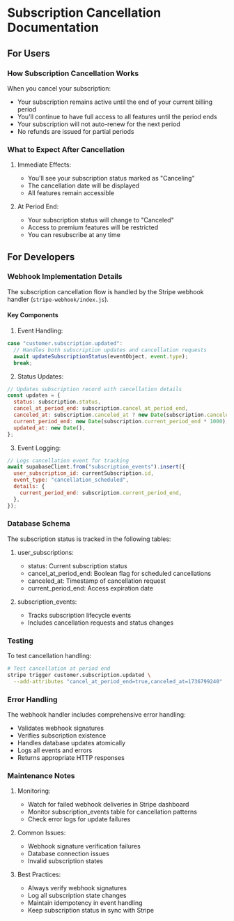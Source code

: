# Subscription Cancellation Documentation

## For Users

### How Subscription Cancellation Works

When you cancel your subscription:

- Your subscription remains active until the end of your current billing period
- You'll continue to have full access to all features until the period ends
- Your subscription will not auto-renew for the next period
- No refunds are issued for partial periods

### What to Expect After Cancellation

1. Immediate Effects:

   - You'll see your subscription status marked as "Canceling"
   - The cancellation date will be displayed
   - All features remain accessible

2. At Period End:
   - Your subscription status will change to "Canceled"
   - Access to premium features will be restricted
   - You can resubscribe at any time

## For Developers

### Webhook Implementation Details

The subscription cancellation flow is handled by the Stripe webhook handler (`stripe-webhook/index.js`).

#### Key Components

1. Event Handling:

```javascript
case "customer.subscription.updated":
  // Handles both subscription updates and cancellation requests
  await updateSubscriptionStatus(eventObject, event.type);
  break;
```

2. Status Updates:

```javascript
// Updates subscription record with cancellation details
const updates = {
  status: subscription.status,
  cancel_at_period_end: subscription.cancel_at_period_end,
  canceled_at: subscription.canceled_at ? new Date(subscription.canceled_at * 1000) : null,
  current_period_end: new Date(subscription.current_period_end * 1000),
  updated_at: new Date(),
};
```

3. Event Logging:

```javascript
// Logs cancellation event for tracking
await supabaseClient.from("subscription_events").insert({
  user_subscription_id: currentSubscription.id,
  event_type: "cancellation_scheduled",
  details: {
    current_period_end: subscription.current_period_end,
  },
});
```

### Database Schema

The subscription status is tracked in the following tables:

1. user_subscriptions:

   - status: Current subscription status
   - cancel_at_period_end: Boolean flag for scheduled cancellations
   - canceled_at: Timestamp of cancellation request
   - current_period_end: Access expiration date

2. subscription_events:
   - Tracks subscription lifecycle events
   - Includes cancellation requests and status changes

### Testing

To test cancellation handling:

```bash
# Test cancellation at period end
stripe trigger customer.subscription.updated \
  --add-attributes "cancel_at_period_end=true,canceled_at=1736799240"
```

### Error Handling

The webhook handler includes comprehensive error handling:

- Validates webhook signatures
- Verifies subscription existence
- Handles database updates atomically
- Logs all events and errors
- Returns appropriate HTTP responses

### Maintenance Notes

1. Monitoring:

   - Watch for failed webhook deliveries in Stripe dashboard
   - Monitor subscription_events table for cancellation patterns
   - Check error logs for update failures

2. Common Issues:

   - Webhook signature verification failures
   - Database connection issues
   - Invalid subscription states

3. Best Practices:
   - Always verify webhook signatures
   - Log all subscription state changes
   - Maintain idempotency in event handling
   - Keep subscription status in sync with Stripe
